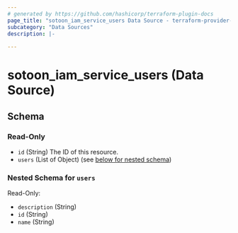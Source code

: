 ```yaml
---
# generated by https://github.com/hashicorp/terraform-plugin-docs
page_title: "sotoon_iam_service_users Data Source - terraform-provider-sotoon"
subcategory: "Data Sources"
description: |-
  
---
```


# sotoon_iam_service_users (Data Source)





<!-- schema generated by tfplugindocs -->
## Schema

### Read-Only

- `id` (String) The ID of this resource.
- `users` (List of Object) (see [below for nested schema](#nestedatt--users))

<a id="nestedatt--users"></a>
### Nested Schema for `users`

Read-Only:

- `description` (String)
- `id` (String)
- `name` (String)
